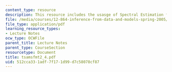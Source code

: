 ```yaml
---
content_type: resource
description: This resource includes the usasge of Spectral Estimation from ARMA Forms.
file: /media/courses/12-864-inference-from-data-and-models-spring-2005/512cca331adf7f171d99d7c58078cf87_tsamsfmt2_4.pdf
file_type: application/pdf
learning_resource_types:
- Lecture Notes
ocw_type: OCWFile
parent_title: Lecture Notes
parent_type: CourseSection
resourcetype: Document
title: tsamsfmt2_4.pdf
uid: 512cca33-1adf-7f17-1d99-d7c58078cf87
---
```

